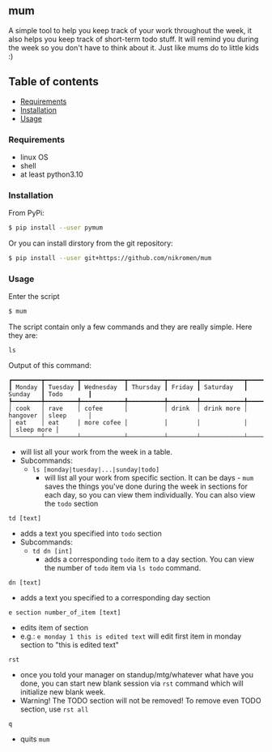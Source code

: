 ## mum

A simple tool to help you keep track of your work throughout the week, it also helps you
keep track of short-term todo stuff. It will remind you during the week so you don't
have to think about it. Just like mums do to little kids :)

## Table of contents

<!-- toc -->

- [Requirements](#requirements)
- [Installation](#installation)
- [Usage](#usage)

<!-- tocstop -->

### Requirements

- linux OS
- shell
- at least python3.10

### Installation

From PyPi:

```bash
$ pip install --user pymum
```

Or you can install dirstory from the git repository:

```bash
$ pip install --user git+https://github.com/nikromen/mum
```

### Usage

Enter the script

```bash
$ mum
```

The script contain only a few commands and they are really simple. Here they are:

`ls`

Output of this command:

```
┏━━━━━━━━┳━━━━━━━━━┳━━━━━━━━━━━━┳━━━━━━━━━━┳━━━━━━━━┳━━━━━━━━━━━━┳━━━━━━━━━━┳━━━━━━━━━━━━┓
┃ Monday ┃ Tuesday ┃ Wednesday  ┃ Thursday ┃ Friday ┃ Saturday   ┃ Sunday   ┃ Todo       ┃
┡━━━━━━━━╇━━━━━━━━━╇━━━━━━━━━━━━╇━━━━━━━━━━╇━━━━━━━━╇━━━━━━━━━━━━╇━━━━━━━━━━╇━━━━━━━━━━━━┩
│ cook   │ rave    │ cofee      │          │ drink  │ drink more │ hangover │ sleep      │
│ eat    │ eat     │ more cofee │          │        │            │          │ sleep more │
└────────┴─────────┴────────────┴──────────┴────────┴────────────┴──────────┴────────────┘
```

- will list all your work from the week in a table.
- Subcommands:
  - `ls [monday|tuesday|...|sunday|todo]`
    - will list all your work from specific section. It can be days - `mum` saves the things you've
      done during the week in sections for each day, so you can view them individually.
      You can also view the `todo` section

`td [text]`

- adds a text you specified into `todo` section
- Subcommands:
  - `td dn [int]`
    - adds a corresponding `todo` item to a day section. You can view the number of `todo` item
      via `ls todo` command.

`dn [text]`

- adds a text you specified to a corresponding day section

`e section number_of_item [text]`

- edits item of section
- e.g.: `e monday 1 this is edited text` will edit first item in monday section to "this is edited
  text"

`rst`

- once you told your manager on standup/mtg/whatever what have you done, you can start new blank
  session via `rst` command which will initialize new blank week.
- Warning! The TODO section will not be removed! To remove even TODO section, use `rst all`

`q`

- quits `mum`
